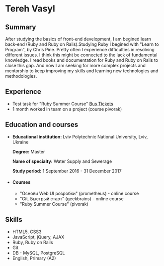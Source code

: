 # Tereh Vasyl

## Summary
After studying the basics of front-end development, I am begined learn back-end (Ruby and Ruby on Rails).Studying Ruby I begined with "Learn to Program", by Chris Pine. Pretty often I experience difficulties in resolving different issues. I think this might be connected to the lack of fundamental knowledge. I read books and documentation for Ruby and Ruby on Rails to close this gap.
And now I am seeking for more complex projects and mentorship to keep improving my skills and learning new technologies and methodologies.


## Experience
* Test task for "Ruby Summer Course" [Bus Tickets](https://github.com/Vasyl78/busticket)
*  1 month worked in team on a project (course pivorak)

## Education and courses
*
  **Educational institution:** Lviv Polytechnic National University, Lviv, Ukraine

  **Degree:** Master

  **Name of specialty:** Water Supply and Sewerage

  **Study period:** 1 September  2016 - 31 December 2017
* #### Courses 
  * "Основи Web UI розробки" (prometheus) - online course
  * "Git. Быстрый старт" (geekbrains) - online course
  * "Ruby Summer Course" (pivorak)

## Skills
* HTML5, CSS3
* JavaScript, jQuery, AJAX
* Ruby, Ruby on Rails
* Git
* DB - MySQL, PostgreSQL
* English, Primary (A2)
